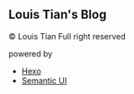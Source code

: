 ## Louis Tian's Blog

© Louis Tian
Full right reserved

powered by
* [Hexo](https://hexo.io)
* [Semantic UI](https://semantic-ui.com)
